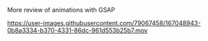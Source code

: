More review of animations with GSAP 

https://user-images.githubusercontent.com/79067458/167048943-0b8a3334-b370-4331-86dc-961d553b25b7.mov

